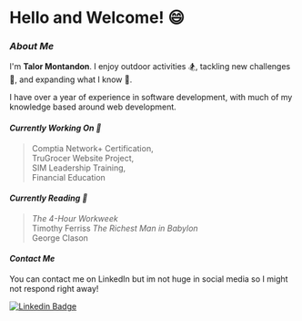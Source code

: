 
# Hello and Welcome! 😄

### ***About Me***

I'm **Talor Montandon**.  I enjoy outdoor activities 🏂, tackling new challenges 🤔, and expanding what I know 🌱.

I have over a year of experience in software development, with much of my knowledge based around web development.

#### ***Currently Working On 💼***
> Comptia Network+ Certification, </br>
> TruGrocer Website Project, </br>
> SIM Leadership Training, </br>
> Financial Education </br>

#### ***Currently Reading 📕***
> *The 4-Hour Workweek* </br>
Timothy Ferriss
> *The Richest Man in Babylon* </br>
George Clason


#### ***Contact Me***
You can contact me on LinkedIn but im not huge in social media so I might not respond right away!

[![Linkedin Badge](https://img.shields.io/badge/-tmontandon-blue?style=flat&logo=Linkedin&logoColor=white)](https://www.linkedin.com/in/tmontandon/)

<!--
 ### ***Stats***
<br>

<div align="center">
  <img src="https://github-readme-stats.vercel.app/api?hide_title=false&hide_rank=false&show_icons=true&include_all_commits=true&count_private=true&disable_animations=false&hide=stars&theme=dark&locale=en&hide_border=false&username=tmontandon" height="150" alt="stats graph"  />
  <img src="https://github-readme-stats.vercel.app/api/top-langs?locale=en&hide_title=false&layout=compact&card_width=320&langs_count=5&theme=dark&hide_border=false&username=tmontandon" height="150" alt="languages graph"  target="none"/>
</div>
<br> -->

<!--
### ***Skills***
<br>
<div align="center">
  <img src="https://cdn.jsdelivr.net/gh/devicons/devicon/icons/html5/html5-original.svg" height="30" width="42" alt="Html5 Logo" title="Html5"/>
  <img src="https://cdn.jsdelivr.net/gh/devicons/devicon/icons/css3/css3-original.svg" height="30" width="42" alt="Css3 Logo" title="Css3" />
  <img src="https://cdn.jsdelivr.net/gh/devicons/devicon/icons/bootstrap/bootstrap-original-wordmark.svg" height="30" width="42" alt="Bootstrap Logo" title="Bootstrap" />
  <img src="https://cdn.jsdelivr.net/gh/devicons/devicon/icons/javascript/javascript-original.svg" height="30" width="42" alt="Javascript Logo" title="Javascript" />
  <img src="https://cdn.jsdelivr.net/gh/devicons/devicon/icons/vuejs/vuejs-original-wordmark.svg" height="30" width="42" alt="Vue.js Logo" title="Vue.js" />
  <img src="https://cdn.jsdelivr.net/gh/devicons/devicon/icons/csharp/csharp-original.svg" height="30" width="42" alt="CSharp Logo" title="CSharp" />
  <img src="https://cdn.jsdelivr.net/gh/devicons/devicon/icons/dotnetcore/dotnetcore-original.svg" height="30" width="42" alt="DotNet Core Logo" title="DotNet Core" />
  <img src="https://cdn.jsdelivr.net/gh/devicons/devicon/icons/nodejs/nodejs-original.svg" height="30" width="42" alt="Nodejs Logo" title="Nodejs" />
  <img src="https://cdn.jsdelivr.net/gh/devicons/devicon/icons/mongodb/mongodb-plain-wordmark.svg" height="30" width="42" alt="MongoDB Logo" title="MongoDB" />
  <img src="https://cdn.jsdelivr.net/gh/devicons/devicon/icons/mysql/mysql-original-wordmark.svg" height="30" width="42" alt="MySQL Logo" title="MySQL" />
  <img src="https://cdn.jsdelivr.net/gh/devicons/devicon/icons/github/github-original.svg" height="30" width="42" alt="GitHub Logo" title="GitHub" />
  <img src="https://cdn.jsdelivr.net/gh/devicons/devicon/icons/git/git-original.svg" alt="Git Logo" title="Git"height="30" width="42"/>
  <img src="https://cdn.jsdelivr.net/gh/devicons/devicon/icons/vscode/vscode-original.svg" height="30" width="42" alt="Vscode Logo" title="Vscode" />
  <img src="https://cdn.jsdelivr.net/gh/devicons/devicon/icons/figma/figma-original.svg" height="30" width="42" alt="Figma Logo" title="Figma" />
  <img src="https://cdn.jsdelivr.net/gh/devicons/devicon/icons/slack/slack-original.svg" height="30" width="42" alt="Slack Logo" title="Slack"/>
</div>
-->
